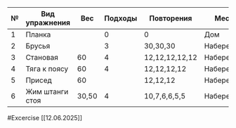 

| №   | Вид упражнения  | Вес   | Подходы | Повторения     | Место      |
| --- | --------------- | ----- | ------- | -------------- | ---------- |
| 1   | Планка          |       | 0       | 0              | Дом        |
| 2   | Брусья          |       | 3       | 30,30,30       | Набережная |
| 3   | Становая        | 60    | 4       | 12,12,12,12,12 | Набережная |
| 4   | Тяга к поясу    | 60    | 4       | 12,12,12,12    | Набережная |
| 5   | Присед          | 60    |         | 12,12,12       | Набережная |
| 6   | Жим штанги стоя | 30,50 | 4       | 10,7,6,6,5,5   | Набережная |


#Excercise
[[12.06.2025]]